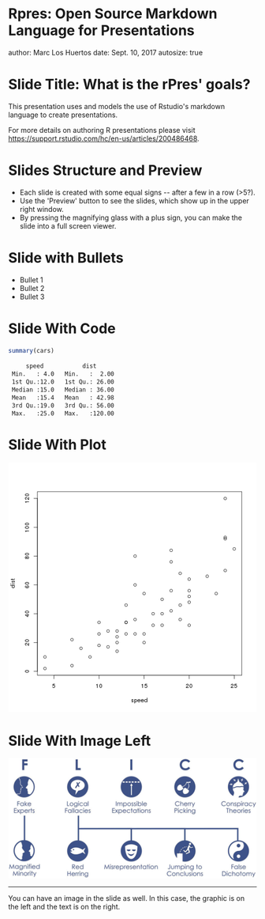 
Rpres: Open Source Markdown Language for Presentations
========================================================
author: Marc Los Huertos
date: Sept. 10, 2017
autosize: true

Slide Title: What is the rPres' goals?
========================================================

This presentation uses and models the use of Rstudio's markdown language to create presentations. 

For more details on authoring R presentations please visit <https://support.rstudio.com/hc/en-us/articles/200486468>.

Slides Structure and Preview
==================

- Each slide is created with some equal signs -- after a few in a row (>5?). 
- Use the 'Preview' button to see the slides, which show up in the upper right window.
- By pressing the magnifying glass with a plus sign, you can make the slide into a full screen viewer.

Slide with Bullets
===================

- Bullet 1
- Bullet 2
- Bullet 3

Slide With Code
========================================================


```r
summary(cars)
```

```
     speed           dist       
 Min.   : 4.0   Min.   :  2.00  
 1st Qu.:12.0   1st Qu.: 26.00  
 Median :15.0   Median : 36.00  
 Mean   :15.4   Mean   : 42.98  
 3rd Qu.:19.0   3rd Qu.: 56.00  
 Max.   :25.0   Max.   :120.00  
```

Slide With Plot
========================================================

![plot of chunk unnamed-chunk-2](Introducing_rPres-figure/unnamed-chunk-2-1.png)

Slide With Image Left
====================================
![alt text](myimage.png)
***
You can have an image in the slide as well. In this case, the graphic is on the left and the text is on the right.
